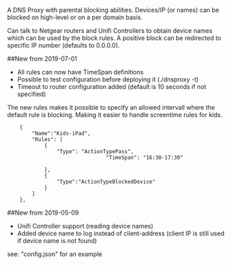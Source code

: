 A DNS Proxy with parental blocking abilities.
Devices/IP (or names) can be blocked on high-level or on a per domain basis.

Can talk to Netgear routers and Unifi Controllers to obtain device names which can be used by the block rules.
A positive block can be redirected to specific IP number (defaults to 0.0.0.0).

##New from 2019-07-01
* All rules can now have TimeSpan definitions
* Possible to test configuration before deploying it (./dnsproxy -t)
* Timeout to router configuration added (default is 10 seconds if not specified)

The new rules makes it possible to specify an allowed intervall where the default rule is blocking.
Making it easier to handle screentime rules for kids.
```
	{
		"Name":"Kids-iPad",
		"Rules": [
			{
				"Type": "ActionTypePass",
                            	"TimeSpan": "16:30-17:30"

			},
			{
				"Type":"ActionTypeBlockedDevice"
			}
		]
	},
```

##New from 2019-05-09
* Unifi Controller support (reading device names)
* Added device name to log instead of client-address (client IP is still used if device name is not found)

see: "config.json" for an example
